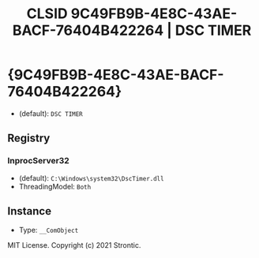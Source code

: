 ﻿---
title: "CLSID 9C49FB9B-4E8C-43AE-BACF-76404B422264 | DSC TIMER"
excerpt: What is COM-Object CLSID 9C49FB9B-4E8C-43AE-BACF-76404B422264?
---

# {9C49FB9B-4E8C-43AE-BACF-76404B422264}

* (default): `DSC TIMER`

## Registry


### InprocServer32

* (default): `C:\Windows\system32\DscTimer.dll`
* ThreadingModel: `Both`

## Instance

* Type: `__ComObject`

MIT License. Copyright (c) 2021 Strontic.


